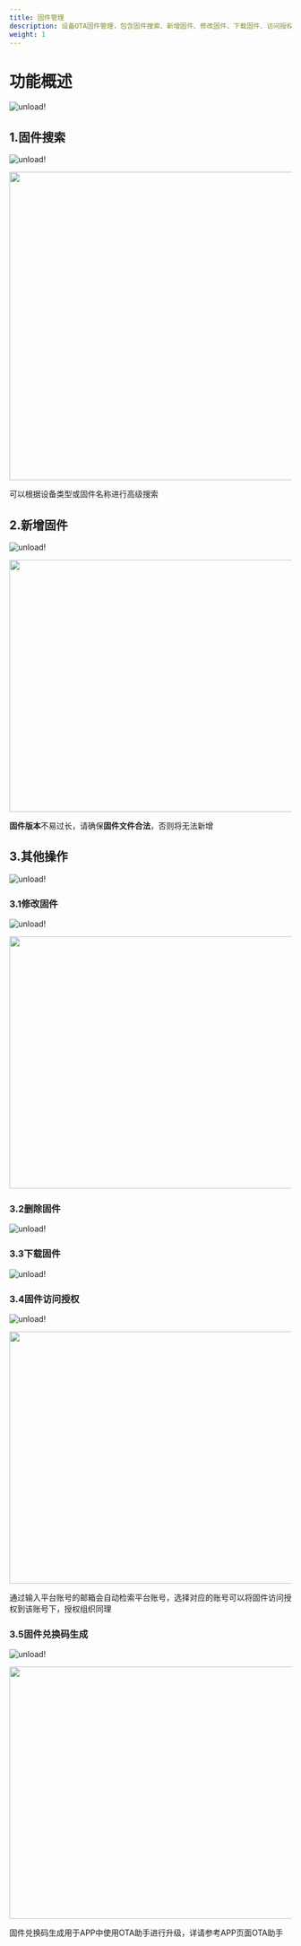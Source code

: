 ```yaml
---
title: 固件管理
description: 设备OTA固件管理，包含固件搜索、新增固件、修改固件、下载固件、访问授权、生成兑换码等
weight: 1
---
```


# 功能概述

![unload!](/../../zh/photo/docs/toolkits/firmware-enter.png)

## 1.固件搜索

![unload!](/../../zh/photo/docs/toolkits/firmware-search1.png)

<img src="/../../zh/photo/docs/toolkits/firmware-search.png" width="700" height="550">

可以根据设备类型或固件名称进行高级搜索

## 2.新增固件

![unload!](/../../zh/photo/docs/toolkits/firmware-add.png)

<img src="/../../zh/photo/docs/toolkits/firmware-add1.png" width="600" height="450">

**固件版本**不易过长，请确保**固件文件合法**，否则将无法新增

## 3.其他操作

![unload!](/../../zh/photo/docs/toolkits/firmware-other.png)

### 3.1修改固件

![unload!](/../../zh/photo/docs/toolkits/firmware-update1.png)

<img src="/../../zh/photo/docs/toolkits/firmware-update.png" width="600" height="450">

### 3.2删除固件

![unload!](/../../zh/photo/docs/toolkits/firmware-delete.png)

### 3.3下载固件

![unload!](/../../zh/photo/docs/toolkits/firmware-download.png)

### 3.4固件访问授权

![unload!](/../../zh/photo/docs/toolkits/firmware-access1.png)

<img src="/../../zh/photo/docs/toolkits/firmware-access.png" width="600" height="450">

通过输入平台账号的邮箱会自动检索平台账号，选择对应的账号可以将固件访问授权到该账号下，授权组织同理

### 3.5固件兑换码生成

![unload!](/../../zh/photo/docs/toolkits/firmware-code1.png)

<img src="/../../zh/photo/docs/toolkits/firmware-code.png" width="600" height="450">

固件兑换码生成用于APP中使用OTA助手进行升级，详请参考APP页面OTA助手

